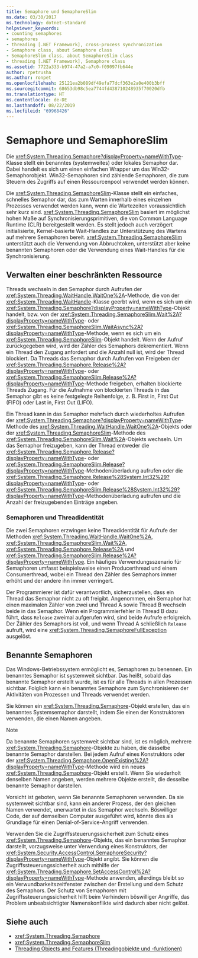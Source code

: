 ```yaml
---
title: Semaphore und SemaphoreSlim
ms.date: 03/30/2017
ms.technology: dotnet-standard
helpviewer_keywords:
- counting semaphores
- semaphores
- threading [.NET Framework], cross-process synchronization
- Semaphore class, about Semaphore class
- SemaphoreSlim class, about SemaphoreSlim class
- threading [.NET Framework], Semaphore class
ms.assetid: 7722a333-b974-47a2-a7c0-f09097fb644e
author: rpetrusha
ms.author: ronpet
ms.openlocfilehash: 25121ea2b089df49efa77dcf363e2a0e400b3bff
ms.sourcegitcommit: 68653db98c5ea7744fd438710248935f70020dfb
ms.translationtype: HT
ms.contentlocale: de-DE
ms.lasthandoff: 08/22/2019
ms.locfileid: "69968426"
---
```

# <a name="semaphore-and-semaphoreslim"></a>Semaphore und SemaphoreSlim
Die <xref:System.Threading.Semaphore?displayProperty=nameWithType>-Klasse stellt ein benanntes (systemweites) oder lokales Semaphor dar. Dabei handelt es sich um einen einfachen Wrapper um das Win32-Semaphorobjekt. Win32-Semaphoren sind zählende Semaphoren, die zum Steuern des Zugriffs auf einen Ressourcenpool verwendet werden können.  
  
 Die <xref:System.Threading.SemaphoreSlim>-Klasse stellt ein einfaches, schnelles Semaphor dar, das zum Warten innerhalb eines einzelnen Prozesses verwendet werden kann, wenn die Wartezeiten voraussichtlich sehr kurz sind. <xref:System.Threading.SemaphoreSlim> basiert im möglichst hohen Maße auf Synchronisierungsprimitiven, die von Common Language Runtime (CLR) bereitgestellt werden. Es stellt jedoch auch verzögert initialisierte, Kernel-basierte Wait-Handles zur Unterstützung des Wartens auf mehrere Semaphoren bereit. <xref:System.Threading.SemaphoreSlim> unterstützt auch die Verwendung von Abbruchtoken, unterstützt aber keine benannten Semaphoren oder die Verwendung eines Wait-Handles für die Synchronisierung.  
  
## <a name="managing-a-limited-resource"></a>Verwalten einer beschränkten Ressource  
 Threads wechseln in den Semaphor durch Aufrufen der <xref:System.Threading.WaitHandle.WaitOne%2A>-Methode, die von der <xref:System.Threading.WaitHandle>-Klasse geerbt wird, wenn es sich um ein <xref:System.Threading.Semaphore?displayProperty=nameWithType>-Objekt handelt, bzw. von der <xref:System.Threading.SemaphoreSlim.Wait%2A?displayProperty=nameWithType>- oder <xref:System.Threading.SemaphoreSlim.WaitAsync%2A?displayProperty=nameWithType>-Methode, wenn es sich um ein <xref:System.Threading.SemaphoreSlim>-Objekt handelt. Wenn der Aufruf zurückgegeben wird, wird der Zähler des Semaphors dekrementiert. Wenn ein Thread den Zugang anfordert und die Anzahl null ist, wird der Thread blockiert. Da Threads das Semaphor durch Aufrufen von Freigeben der <xref:System.Threading.Semaphore.Release%2A?displayProperty=nameWithType>- oder <xref:System.Threading.SemaphoreSlim.Release%2A?displayProperty=nameWithType>-Methode freigeben, erhalten blockierte Threads Zugang. Für die Aufnahme von blockierten Threads in das Semaphor gibt es keine festgelegte Reihenfolge, z. B. First in, First Out (FIFO) oder Last in, First Out (LIFO).  
  
 Ein Thread kann in das Semaphor mehrfach durch wiederholtes Aufrufen der <xref:System.Threading.Semaphore?displayProperty=nameWithType>-Methode des <xref:System.Threading.WaitHandle.WaitOne%2A>-Objekts oder der <xref:System.Threading.SemaphoreSlim>-Methode des <xref:System.Threading.SemaphoreSlim.Wait%2A>-Objekts wechseln. Um das Semaphor freizugeben, kann der Thread entweder die <xref:System.Threading.Semaphore.Release?displayProperty=nameWithType>- oder <xref:System.Threading.SemaphoreSlim.Release?displayProperty=nameWithType>-Methodenüberladung aufrufen oder die <xref:System.Threading.Semaphore.Release%28System.Int32%29?displayProperty=nameWithType>- oder <xref:System.Threading.SemaphoreSlim.Release%28System.Int32%29?displayProperty=nameWithType>-Methodenüberladung aufrufen und die Anzahl der freizugebenden Einträge angeben.  
  
### <a name="semaphores-and-thread-identity"></a>Semaphoren und Threadidentität  
 Die zwei Semaphoren erzwingen keine Threadidentität für Aufrufe der Methoden <xref:System.Threading.WaitHandle.WaitOne%2A>, <xref:System.Threading.SemaphoreSlim.Wait%2A>, <xref:System.Threading.Semaphore.Release%2A> und <xref:System.Threading.SemaphoreSlim.Release%2A?displayProperty=nameWithType>. Ein häufiges Verwendungsszenario für Semaphoren umfasst beispielsweise einen Producerthread und einem Consumerthread, wobei ein Thread den Zähler des Semaphors immer erhöht und der andere ihn immer verringert.  
  
 Der Programmierer ist dafür verantwortlich, sicherzustellen, dass ein Thread das Semaphor nicht zu oft freigibt. Angenommen, ein Semaphor hat einen maximalen Zähler von zwei und Thread A sowie Thread B wechseln beide in das Semaphor. Wenn ein Programmierfehler in Thread B dazu führt, dass `Release` zweimal aufgerufen wird, sind beide Aufrufe erfolgreich. Der Zähler des Semaphors ist voll, und wenn Thread A schließlich `Release` aufruft, wird eine <xref:System.Threading.SemaphoreFullException> ausgelöst.  
  
## <a name="named-semaphores"></a>Benannte Semaphoren  
 Das Windows-Betriebssystem ermöglicht es, Semaphoren zu benennen. Ein benanntes Semaphor ist systemweit sichtbar. Das heißt, sobald das benannte Semaphor erstellt wurde, ist es für alle Threads in allen Prozessen sichtbar. Folglich kann ein benanntes Semaphore zum Synchronisieren der Aktivitäten von Prozessen und Threads verwendet werden.  
  
 Sie können ein <xref:System.Threading.Semaphore>-Objekt erstellen, das ein benanntes Systemsemaphor darstellt, indem Sie einen der Konstruktoren verwenden, die einen Namen angeben.  
  
> [!NOTE]
> Da benannte Semaphoren systemweit sichtbar sind, ist es möglich, mehrere <xref:System.Threading.Semaphore>-Objekte zu haben, die dasselbe benannte Semaphor darstellen. Bei jedem Aufruf eines Konstruktors oder der <xref:System.Threading.Semaphore.OpenExisting%2A?displayProperty=nameWithType>-Methode wird ein neues <xref:System.Threading.Semaphore>-Objekt erstellt. Wenn Sie wiederholt denselben Namen angeben, werden mehrere Objekte erstellt, die desselbe benannte Semaphor darstellen.  
  
 Vorsicht ist geboten, wenn Sie benannte Semaphoren verwenden. Da sie systemweit sichtbar sind, kann ein anderer Prozess, der den gleichen Namen verwendet, unerwartet in das Semaphor wechseln. Böswilliger Code, der auf demselben Computer ausgeführt wird, könnte dies als Grundlage für einen Denial-of-Service-Angriff verwenden.  
  
 Verwenden Sie die Zugriffssteuerungssicherheit zum Schutz eines <xref:System.Threading.Semaphore>-Objekts, das ein benanntes Semaphor darstellt, vorzugsweise unter Verwendung eines Konstruktors, der <xref:System.Security.AccessControl.SemaphoreSecurity?displayProperty=nameWithType>-Objekt angibt. Sie können die Zugriffssteuerungssicherheit auch mithilfe der <xref:System.Threading.Semaphore.SetAccessControl%2A?displayProperty=nameWithType>-Methode anwenden, allerdings bleibt so ein Verwundbarkeitszeitfenster zwischen der Erstellung und dem Schutz des Semaphors. Der Schutz von Semaphoren mit Zugriffssteuerungssicherheit hilft beim Verhindern böswilliger Angriffe, das Problem unbeabsichtigter Namenskonflikte wird dadurch aber nicht gelöst.  
  
## <a name="see-also"></a>Siehe auch

- <xref:System.Threading.Semaphore>
- <xref:System.Threading.SemaphoreSlim>
- [Threading Objects and Features (Threadingobjekte und -funktionen)](../../../docs/standard/threading/threading-objects-and-features.md)
